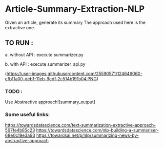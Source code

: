 # Article-Summary-Extraction-NLP
Given an article, generate its summary
The approach used here is the extractive one.

## TO RUN : 
a. without API : execute summarizer.py

b. with API : execute summarizer_api.py

(https://user-images.githubusercontent.com/25590571/124646060-cfb11a00-deb1-11eb-9cdf-2c514b191b04.PNG)

### TODO :
Use Abstractive approach![summary_output]



### Some useful links:
https://towardsdatascience.com/text-summarization-extractive-approach-567fe4b85c23
https://towardsdatascience.com/nlp-building-a-summariser-68e0c19e3a93
https://towardsai.net/p/nlp/summarizing-news-by-abstractive-approach
